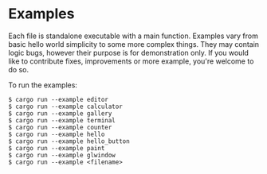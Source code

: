 # Examples

Each file is standalone executable with a main function. Examples vary from basic hello world simplicity to some more complex things. They may contain logic bugs, however their purpose is for demonstration only. If you would like to contribute fixes, improvements or more example, you're welcome to do so.

To run the examples: 
```
$ cargo run --example editor
$ cargo run --example calculator
$ cargo run --example gallery
$ cargo run --example terminal
$ cargo run --example counter
$ cargo run --example hello
$ cargo run --example hello_button
$ cargo run --example paint
$ cargo run --example glwindow
$ cargo run --example <filename>
```